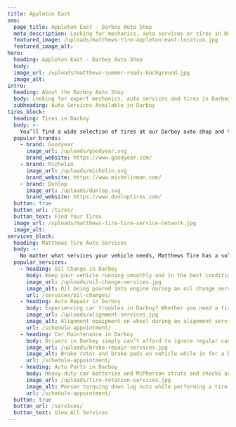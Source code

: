 ```yaml
---
title: Appleton East
seo:
  page_title: Appleton East - Darboy Auto Shop
  meta_description: Looking for mechanics, auto services or tires in Darboy, WI? Matthews Tire has a convenient auto shop near you! Schedule your appointment today.
  featured_image: /uploads/matthews-tire-appleton-east-location.jpg
  featured_image_alt:
hero:
  heading: Appleton East - Darboy Auto Shop
  body:
  image_url: /uploads/matthews-summer-roads-background.jpg
  image_alt:
intro:
  heading: About the Darboy Auto Shop
  body: Looking for expert mechanics, auto services and tires in Darboy? With an auto shop conveniently located off of East College Ave, you’re never far from the top-quality tires and auto services available at the Darboy Matthews Tire.
  subheading: Auto Services Available in Darboy
tires_block:
  heading: Tires in Darboy
  body: >-
    You’ll find a wide selection of tires at our Darboy auto shop and tire center. Choose from the best tire brands available, including Goodyear, Michelin, Firestone and more. Our expert technicians will get your new tires installed and ready to roll all throughout Darboy and beyond!
  popular_brands:
    - brand: Goodyear
      image_url: /uploads/goodyear.svg
      brand_website: https://www.goodyear.com/
    - brand: Michelin
      image_url: /uploads/michelin.svg
      brand_website: https://www.michelinman.com/
    - brand: Dunlop
      image_url: /uploads/dunlop.svg
      brand_website: https://www.dunloptires.com/
  button: true
  button_url: /tires/
  button_text: Find Your Tires
  image_url: /uploads/matthews-tire-tire-service-network.jpg
  image_alt:
services_block:
  heading: Matthews Tire Auto Services
  body: >-
    No matter what services your vehicle needs, Matthews Tire has a solution. View our popular maintenance and auto repair services to learn more.
  popular_services:
    - heading: Oil Change in Darboy
      body: Keep your vehicle running smoothly and in the best condition with a Matthews Tire oil change, available at our Darboy auto shop.
      image_url: /uploads/oil-change-services.jpg
      image_alt: Oil being poured into engine during an oil change service
      url: /services/oil-changes/
    - heading: Auto Repair in Darboy
      body: Experiencing car troubles in Darboy? Whether you need a tire repair, brake replacement or full engine overhaul, our mechanics in Darboy have the experience and knowledge to repair your car and get you back out on the road.
      image_url: /uploads/alignment-services.jpg
      image_alt: Alignment equipment on wheel during an alignment service
      url: /schedule-appointment/
    - heading: Car Maintenance in Darboy
      body: Drivers in Darboy simply can’t afford to ignore regular car maintenance! When you need a top-quality oil change, alignment, tire rotation or other maintenance services, the auto experts at Matthews Tire are here to help.
      image_url: /uploads/brake-repair-services.jpg
      image_alt: Brake rotor and brake pads on vehicle while in for a brake repair service
      url: /schedule-appointment/
    - heading: Auto Parts in Darboy
      body: Heavy-duty car batteries and McPherson struts and shocks are just some of the many dealer-quality auto parts we carry at our Darboy location. Looking for a specific part? Contact us for assistance.
      image_url: /uploads/tire-rotation-services.jpg
      image_alt: Person torquing down lug nuts while performing a tire rotation service
      url: /schedule-appointment/
  button: true
  button_url: /services/
  button_text: View All Services
---
```

